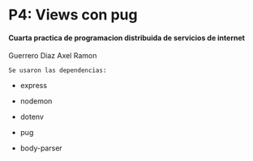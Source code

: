 # P4: Views con pug
#### Cuarta practica de programacion distribuida de servicios de internet

Guerrero Diaz Axel Ramon

    Se usaron las dependencias:

- express

- nodemon

- dotenv

- pug

- body-parser